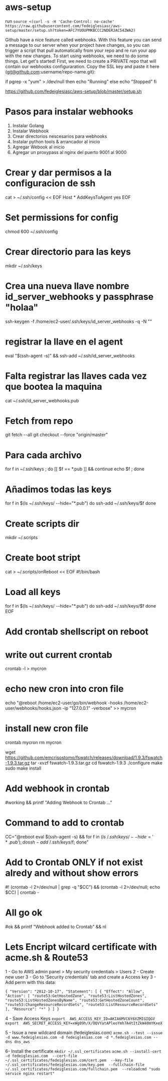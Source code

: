 # aws-setup

run `source <(curl -s -H 'Cache-Control: no-cache' https://raw.githubusercontent.com/fedeiglesiasc/aws-setup/master/setup.sh?token=AFC7YUOUPMKBCCC2NDERJAC54ZWA2)`

Github have a nice feature called webhooks. With this feature you can send a 
message to our server when your project have changes, so you can trigger a 
script that pull automatically from your repo and re run your app with the 
new changes. To start using webhooks, we need to do some things. Let get's started!
First, we need to create a PRIVATE repo that will contain our webhooks configuraration.
Copy the SSL key and paste it here (git@github.com:username/repo-name.git): 

if pgrep -x "yum" > /dev/null
then
    echo "Running"
else
    echo "Stopped"
fi



https://github.com/fedeiglesiasc/aws-setup/blob/master/setup.sh

# Pasos para instalar webhooks
  1. Instalar Golang
  2. Instalar Webhook
  3. Crear directorios nescesarios para webhooks
  4. Instalar python tools & arrancador al inicio
  5. Agregar Webook al inicio
  6. Agregar un proxypass al nginx del puerto 9001 al 9000


# Crear y dar permisos a la configuracion de ssh
cat > ~/.ssh/config << EOF
  Host *
    AddKeysToAgent yes
EOF

# Set permissions for config
chmod 600 ~/.ssh/config

# Crear directorio para las keys
mkdir ~/.ssh/keys

# Crea una nueva llave nombre id_server_webhooks y passphrase "holaa"
ssh-keygen -f /home/ec2-user/.ssh/keys/id_server_webhooks -q -N ""

# registrar la llave en el agent
eval "$(ssh-agent -s)" && ssh-add ~/.ssh/id_server_webhooks

# Falta registrar las llaves cada vez que bootea la maquina
cat ~/.ssh/id_server_webhooks.pub

# Fetch from repo
git fetch --all
git checkout --force "origin/master"

# Para cada archivo
for f in ~/.ssh/keys ; do [[ $f == *.pub ]] && continue echo $f ; done

# Añadimos todas las keys
for f in $(ls ~/.ssh/keys/ --hide="*.pub")
do
  ssh-add ~/.ssh/keys/$f
done

# Create scripts dir
mkdir ~/.scripts

# Create boot stript
cat > ~/.scripts/onReboot << EOF
  #!/bin/bash

  # Load all keys
  for f in $(ls ~/.ssh/keys/ --hide="*.pub")
  do
    ssh-add ~/.ssh/keys/$f
  done
EOF

# Add crontab shellscript on reboot
  # write out current crontab
  crontab -l > mycron
  # echo new cron into cron file
  echo "@reboot /home/ec2-user/go/bin/webhook -hooks /home/ec2-user/webhooks/hooks.json -ip "127.0.0.1" -verbose" >> mycron
  # install new cron file
  crontab mycron
  rm mycron


wget https://github.com/emcrisostomo/fswatch/releases/download/1.9.3/fswatch-1.9.3.tar.gz
tar -xvzf fswatch-1.9.3.tar.gz
cd fswatch-1.9.3
./configure
make
sudo make install 

  # Add webhook in crontab
  #working && printf "Adding Webhook to Crontab ..."
  # Command to add to crontab
  CC="@reboot eval \$(ssh-agent -s) && for f in $(ls ~/.ssh/keys/ --hide='*.pub'); do ssh-add ~/.ssh/keys/$f; done"
  # Add to Crontab ONLY if not exist alredy and without show errors
  #! (crontab -l 2>/dev/null | grep -q "$CC") && (crontab -l 2>/dev/null; echo $CC) | crontab -
  # All go ok
  #ok && printf "Webhook added to Crontab" && nl


# Lets Encript wilcard certificate with acme.sh & Route53
 1 - Go to AWS admin panel > My security credentials > Users
 2 - Create new user
 3 - Go to 'Security credentials' tab and create a Access key
 3 - Add perm with this data: 

`{
      "Version": "2012-10-17",
      "Statement": [
          {
              "Effect": "Allow",
              "Action": [
                  "route53:GetHostedZone",
                  "route53:ListHostedZones",
                  "route53:ListHostedZonesByName",
                  "route53:GetHostedZoneCount",
                  "route53:ChangeResourceRecordSets",
                  "route53:ListResourceRecordSets"
              ],
              "Resource": "*"
          }
      ]
  }`

  4 - Save Access Keys 
  `export  AWS_ACCESS_KEY_ID=AKIA6MVC6Y6XZMIGIQGV
  export  AWS_SECRET_ACCESS_KEY=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`

  5 - Issue a new wildcard domain (fedeiglesias.com)
  `acme.sh --test --issue -d www.fedeiglesias.com -d fedeiglesias.com -d *.fedeiglesias.com --dns dns_aws`

  6- Install the certificate
  `mkdir ~/.ssl_certificates`
  `acme.sh --install-cert 
    -d fedeiglesias.com 
    --cert-file ~/.ssl_certificates/fedeiglesias.com/cert.pem 
    --key-file ~/.ssl_certificates/fedeiglesias.com/key.pem 
    --fullchain-file ~/.ssl_certificates/fedeiglesias.com/fullchain.pem 
    --reloadcmd "sudo service nginx restart"`